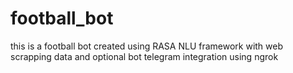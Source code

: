 # football_bot
this is a football bot created using RASA NLU framework with web scrapping data and optional bot telegram integration using ngrok
